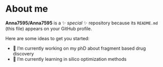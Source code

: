 # About me

**Anna7595/Anna7595** is a ✨ _special_ ✨ repository because its `README.md` (this file) appears on your GitHub profile.

Here are some ideas to get you started:

- 🔭 I’m currently working on my phD about fragment based drug discovery
- 🌱 I’m currently learning in silico optimization methods

